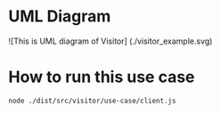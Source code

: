 # UML Diagram
![This is UML diagram of Visitor] (./visitor_example.svg)

# How to run this use case
`node ./dist/src/visitor/use-case/client.js`
